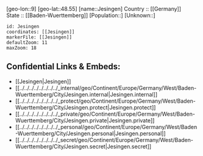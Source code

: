 ﻿---
location: [48.55,9] 
mapzoom: [7,12] 
mapmarker: city 
type: City
tags:
- geo/City


SpocWebEntityId: 31194
isDeleted: false
confidential: public

---
[geo-lon::9] 
[geo-lat::48.55] 
[name::Jesingen] 
Country :: [[Germany]]  
State :: [[Baden-Wuerttemberg]] 
[Population::] 
[Unknown::] 


```leaflet
id: Jesingen
coordinates: [[Jesingen]] 
markerFile: [[Jesingen]] 
defaultZoom: 11 
maxZoom: 18
```


## Confidential Links & Embeds: 
- [[Jesingen|Jesingen]]  
- [[../../../../../../../../_internal/geo/Continent/Europe/Germany/West/Baden-Wuerttemberg/City/Jesingen.internal|Jesingen.internal]] 
- [[../../../../../../../../_protect/geo/Continent/Europe/Germany/West/Baden-Wuerttemberg/City/Jesingen.protect|Jesingen.protect]] 
- [[../../../../../../../../_private/geo/Continent/Europe/Germany/West/Baden-Wuerttemberg/City/Jesingen.private|Jesingen.private]] 
- [[../../../../../../../../_personal/geo/Continent/Europe/Germany/West/Baden-Wuerttemberg/City/Jesingen.personal|Jesingen.personal]] 
- [[../../../../../../../../_secret/geo/Continent/Europe/Germany/West/Baden-Wuerttemberg/City/Jesingen.secret|Jesingen.secret]] 
